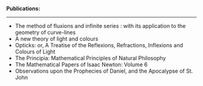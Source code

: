 </br>
<p><strong> Publications: </strong></p>
<hr>
<ul>


 <li><a target="_blank" href="https://github.com/manjunath5496/Papers-of-Sir-Isaac-Newton/blob/master/tst(1).pdf" style="text-decoration:none;">The method of fluxions and infinite series : with its application to the geometry of curve-lines</a></li>
                            
 <li><a target="_blank" href="https://github.com/manjunath5496/Papers-of-Sir-Isaac-Newton/blob/master/tst(2).pdf" style="text-decoration:none;">A new theory of light and colours</a></li>

<li><a target="_blank" href="https://github.com/manjunath5496/Papers-of-Sir-Isaac-Newton/blob/master/tst(3).rar" style="text-decoration:none;">Opticks: or, A Treatise of the Reflexions, Refractions, Inflexions and Colours of Light</a></li>
 <li><a target="_blank" href="https://github.com/manjunath5496/Papers-of-Sir-Isaac-Newton/blob/master/tst(4).pdf" style="text-decoration:none;">The Principia: Mathematical Principles of Natural Philosophy</a></li> 
 

<li><a target="_blank" href="https://github.com/manjunath5496/Papers-of-Sir-Isaac-Newton/blob/master/n(1).pdf" style="text-decoration:none;">The Mathematical Papers of Isaac Newton: Volume 6</a></li>
 <li><a target="_blank" href="https://github.com/manjunath5496/Papers-of-Sir-Isaac-Newton/blob/master/n(2).pdf" style="text-decoration:none;">Observations upon the Prophecies of Daniel, and the Apocalypse of St. John</a></li>  
 
</ul>

</br>
